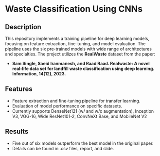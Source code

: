 # Waste Classification Using CNNs

## Description

This repository implements a training pipeline for deep learning models, focusing on feature extraction, fine-tuning, and model evaluation. The pipeline uses the six pre-trained models with wide range of architectures and specialties. The project utilizes the **RealWaste** dataset from the paper:

- **Sam Single, Saeid Iranmanesh, and Raad Raad. Realwaste: A novel real-life data set for landfill waste classification using deep learning. Information, 14(12), 2023.**

## Features

- Feature extraction and fine-tuning pipeline for transfer learning.
- Evaluation of model performance on specific datasets.
- Currently supports DenseNet121 (w/ and w/o augmentation), Inception V3, VGG-16, Wide ResNet101-2, ConvNeXt Base, and MobileNet V2

## Results
- Five out of six models outperform the best model in the original paper.
- Details can be found in .csv files, report, and slide.
